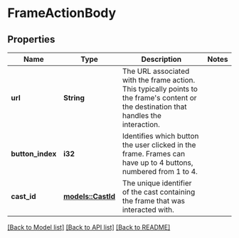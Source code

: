 # FrameActionBody

## Properties

Name | Type | Description | Notes
------------ | ------------- | ------------- | -------------
**url** | **String** | The URL associated with the frame action. This typically points to the frame's content or the destination that handles the interaction. | 
**button_index** | **i32** | Identifies which button the user clicked in the frame. Frames can have up to 4 buttons, numbered from 1 to 4. | 
**cast_id** | [**models::CastId**](CastId.md) | The unique identifier of the cast containing the frame that was interacted with. | 

[[Back to Model list]](../README.md#documentation-for-models) [[Back to API list]](../README.md#documentation-for-api-endpoints) [[Back to README]](../README.md)


